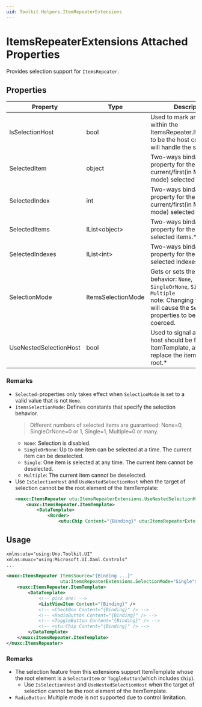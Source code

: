 ```yaml
---
uid: Toolkit.Helpers.ItemRepeaterExtensions
---
```

# ItemsRepeaterExtensions Attached Properties
Provides selection support for `ItemsRepeater`.

## Properties
Property|Type|Description
-|-|-
IsSelectionHost|bool|Used to mark an element within the ItemsRepeater.ItemTemplate to be the host control that will handle the selection.\*
SelectedItem|object|Two-ways bindable property for the current/first(in Multiple mode) selected item.\*
SelectedIndex|int|Two-ways bindable property for the current/first(in Multiple mode) selected index.\*
SelectedItems|IList\<object>|Two-ways bindable property for the current selected items.\*
SelectedIndexes|IList\<int>|Two-ways bindable property for the current selected indexes.\*
SelectionMode|ItemsSelectionMode|Gets or sets the selection behavior: `None`, `SingleOrNone`, `Single`, `Multiple` <br/> note: Changing this value will cause the `Selected-`properties to be re-coerced.
UseNestedSelectionHost|bool|Used to signal a selection-host should be found in the ItemTemplate, and it would replace the item template root.\*


### Remarks
- `Selected-`properties only takes effect when `SelectionMode` is set to a valid value that is not `None`.
- `ItemsSelectionMode`: Defines constants that specify the selection behavior.
  > Different numbers of selected items are guaranteed: None=0, SingleOrNone=0 or 1, Single=1, Multiple=0 or many.
  - `None`: Selection is disabled.
  - `SingleOrNone`: Up to one item can be selected at a time. The current item can be deselected.
  - `Single`: One item is selected at any time. The current item cannot be deselected.
  - `Multiple`: The current item cannot be deselected.
- Use `IsSelectionHost` and `UseNestedSelectionHost` when the target of selection cannot be the root element of the ItemTemplate:
    ```xml
    <muxc:ItemsRepeater utu:ItemsRepeaterExtensions.UseNestedSelectionHost="True">
        <muxc:ItemsRepeater.ItemTemplate>
            <DataTemplate>
                <Border>
                    <utu:Chip Content="{Binding}" utu:ItemsRepeaterExtensions.IsSelectionHost="True"/>
    ```

## Usage
```xml
xmlns:utu="using:Uno.Toolkit.UI"
xmlns:muxc="using:Microsoft.UI.Xaml.Controls"
...

<muxc:ItemsRepeater ItemsSource="{Binding ...}"
                    utu:ItemsRepeaterExtensions.SelectionMode="Single">
    <muxc:ItemsRepeater.ItemTemplate>
        <DataTemplate>
            <!-- pick one: -->
            <ListViewItem Content="{Binding}" />
            <!-- <CheckBox Content="{Binding}" /> -->
            <!-- <RadioButton Content="{Binding}" /> -->
            <!-- <ToggleButton Content="{Binding}" /> -->
            <!-- <utu:Chip Content="{Binding}" /> -->
        </DataTemplate>
    </muxc:ItemsRepeater.ItemTemplate>
</muxc:ItemsRepeater>
```

### Remarks
- The selection feature from this extensions support ItemTemplate whose the root element is a `SelectorItem` or `ToggleButton`(which includes `Chip`).
    - Use `IsSelectionHost` and `UseNestedSelectionHost` when the target of selection cannot be the root element of the ItemTemplate.
- `RadioButton`: Multiple mode is not supported due to control limitation.
